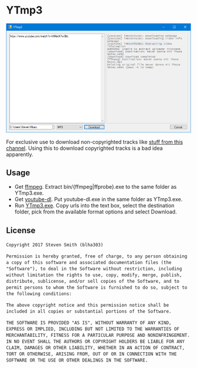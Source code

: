 YTmp3
=====

![Preview](https://raw.githubusercontent.com/blha303/YTmp3/master/YTmp3-screenshot.PNG)

For exclusive use to download non-copyrighted tracks like [stuff from this channel](https://www.youtube.com/channel/UCht8qITGkBvXKsR1Byln-wA/videos). Using this to download copyrighted tracks is a bad idea apparently.

Usage
-----
* Get [ffmpeg](http://ffmpeg.zeranoe.com/builds/). Extract bin/{ffmpeg|ffprobe}.exe to the same folder as YTmp3.exe.
* Get [youtube-dl](https://yt-dl.org/downloads/latest/youtube-dl.exe). Put youtube-dl.exe in the same folder as YTmp3.exe.
* Run [YTmp3.exe](https://github.com/blha303/YTmp3/releases). Copy urls into the text box, select the destination folder, pick from the available format options and select Download.

License
-------

`Copyright 2017 Steven Smith (blha303)`

`Permission is hereby granted, free of charge, to any person obtaining a copy of this software and associated documentation files (the "Software"), to deal in the Software without restriction, including without limitation the rights to use, copy, modify, merge, publish, distribute, sublicense, and/or sell copies of the Software, and to permit persons to whom the Software is furnished to do so, subject to the following conditions:`

`The above copyright notice and this permission notice shall be included in all copies or substantial portions of the Software.`

`THE SOFTWARE IS PROVIDED "AS IS", WITHOUT WARRANTY OF ANY KIND, EXPRESS OR IMPLIED, INCLUDING BUT NOT LIMITED TO THE WARRANTIES OF MERCHANTABILITY, FITNESS FOR A PARTICULAR PURPOSE AND NONINFRINGEMENT. IN NO EVENT SHALL THE AUTHORS OR COPYRIGHT HOLDERS BE LIABLE FOR ANY CLAIM, DAMAGES OR OTHER LIABILITY, WHETHER IN AN ACTION OF CONTRACT, TORT OR OTHERWISE, ARISING FROM, OUT OF OR IN CONNECTION WITH THE SOFTWARE OR THE USE OR OTHER DEALINGS IN THE SOFTWARE.`
